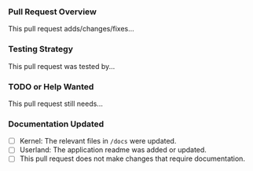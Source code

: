 ### Pull Request Overview

This pull request adds/changes/fixes...


### Testing Strategy

This pull request was tested by...


### TODO or Help Wanted

This pull request still needs...


### Documentation Updated

- [ ] Kernel: The relevant files in `/docs` were updated.
- [ ] Userland: The application readme was added or updated.
- [ ] This pull request does not make changes that require documentation.
